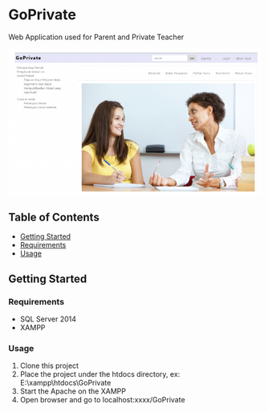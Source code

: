 # GoPrivate
Web Application used for Parent and Private Teacher

![alt text](https://github.com/orianisihaloho/GoPrivate/blob/master/GoPrivate.png?raw=true)

## Table of Contents
* [Getting Started](#getting-started)
* [Requirements](#requirements)
* [Usage](#usage)

## Getting Started
### Requirements
* SQL Server 2014
* XAMPP

### Usage
1. Clone this project
2. Place the project under the htdocs directory, ex: E:\xampp\htdocs\GoPrivate
3. Start the Apache on the XAMPP
4. Open browser and go to localhost:xxxx/GoPrivate
